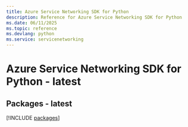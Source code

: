 ```yaml
---
title: Azure Service Networking SDK for Python
description: Reference for Azure Service Networking SDK for Python
ms.date: 06/11/2025
ms.topic: reference
ms.devlang: python
ms.service: servicenetworking
---
```

# Azure Service Networking SDK for Python - latest
## Packages - latest
[!INCLUDE [packages](service-networking-index.md)]